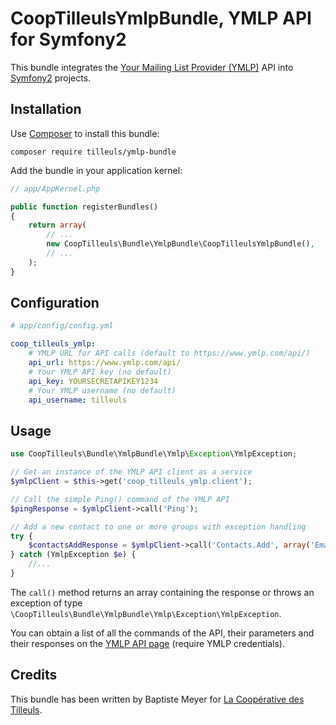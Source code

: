 # CoopTilleulsYmlpBundle, YMLP API for Symfony2

This bundle integrates the [Your Mailing List Provider (YMLP)](http://www.ymlp.com/) API into [Symfony2](http://symfony.com) projects.

## Installation

Use [Composer](http://getcomposer.org/) to install this bundle:

    composer require tilleuls/ymlp-bundle

Add the bundle in your application kernel:

```php
// app/AppKernel.php

public function registerBundles()
{
    return array(
        // ...
        new CoopTilleuls\Bundle\YmlpBundle\CoopTilleulsYmlpBundle(),
        // ...
    );
}
```

## Configuration

```yaml
# app/config/config.yml

coop_tilleuls_ymlp:
    # YMLP URL for API calls (default to https://www.ymlp.com/api/)
    api_url: https://www.ymlp.com/api/
    # Your YMLP API key (no default)
    api_key: YOURSECRETAPIKEY1234
    # Your YMLP username (no default)
    api_username: tilleuls
```
Usage
-----

```php
use CoopTilleuls\Bundle\YmlpBundle\Ymlp\Exception\YmlpException;

// Get an instance of the YMLP API client as a service
$ymlpClient = $this->get('coop_tilleuls_ymlp.client');

// Call the simple Ping() command of the YMLP API
$pingResponse = $ymlpClient->call('Ping');

// Add a new contact to one or more groups with exception handling
try {
    $contactsAddResponse = $ymlpClient->call('Contacts.Add', array('Email' => 'baptiste@les-tilleuls.coop', 'GroupID' => 1));
} catch (YmlpException $e) {
    //...
}
```

The `call()` method returns an array containing the response or throws an exception of type `\CoopTilleuls\Bundle\YmlpBundle\Ymlp\Exception\YmlpException`.

You can obtain a list of all the commands of the API, their parameters and their responses on the [YMLP API page](http://www.ymlp.com/app/api.php) (require YMLP credentials).

## Credits

This bundle has been written by Baptiste Meyer for [La Coopérative des Tilleuls](http://les-tilleuls.coop).
